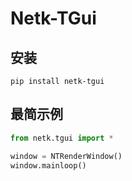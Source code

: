 # Netk-TGui

## 安装
```Shell
pip install netk-tgui
```

## 最简示例
```Python
from netk.tgui import *

window = NTRenderWindow()
window.mainloop()
```